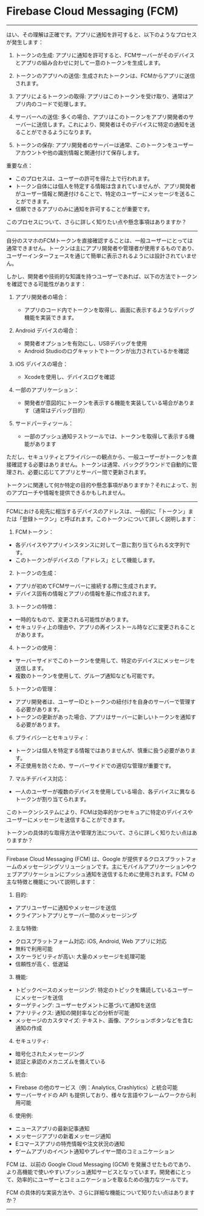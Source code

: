 
# Firebase Cloud Messaging (FCM) 


---

はい、その理解は正確です。アプリに通知を許可すると、以下のようなプロセスが発生します：

1. トークンの生成:
アプリに通知を許可すると、FCMサーバーがそのデバイスとアプリの組み合わせに対して一意のトークンを生成します。

2. トークンのアプリへの送信:
生成されたトークンは、FCMからアプリに送信されます。

3. アプリによるトークンの取得:
アプリはこのトークンを受け取り、通常はアプリ内のコードで処理します。

4. サーバーへの送信:
多くの場合、アプリはこのトークンをアプリ開発者のサーバーに送信します。これにより、開発者はそのデバイスに特定の通知を送ることができるようになります。

5. トークンの保存:
アプリ開発者のサーバーは通常、このトークンをユーザーアカウントや他の識別情報と関連付けて保存します。

重要な点：
- このプロセスは、ユーザーの許可を得た上で行われます。
- トークン自体には個人を特定する情報は含まれていませんが、アプリ開発者がユーザー情報と関連付けることで、特定のユーザーにメッセージを送ることができます。
- 信頼できるアプリのみに通知を許可することが重要です。

このプロセスについて、さらに詳しく知りたい点や懸念事項はありますか？

---

自分のスマホのFCMトークンを直接確認することは、一般ユーザーにとっては通常できません。トークンは主にアプリ開発者や管理者が使用するものであり、ユーザーインターフェースを通じて簡単に表示されるようには設計されていません。

しかし、開発者や技術的な知識を持つユーザーであれば、以下の方法でトークンを確認できる可能性があります：

1. アプリ開発者の場合：
   - アプリのコード内でトークンを取得し、画面に表示するようなデバッグ機能を実装できます。

2. Android デバイスの場合：
   - 開発者オプションを有効にし、USBデバッグを使用
   - Android Studioのログキャットでトークンが出力されているかを確認

3. iOS デバイスの場合：
   - Xcodeを使用し、デバイスログを確認

4. 一部のアプリケーション：
   - 開発者が意図的にトークンを表示する機能を実装している場合があります（通常はデバッグ目的）

5. サードパーティツール：
   - 一部のプッシュ通知テストツールでは、トークンを取得して表示する機能があります

ただし、セキュリティとプライバシーの観点から、一般ユーザーがトークンを直接確認する必要はありません。トークンは通常、バックグラウンドで自動的に管理され、必要に応じてアプリとサーバー間で更新されます。

トークンに関連して何か特定の目的や懸念事項がありますか？それによって、別のアプローチや情報を提供できるかもしれません。

---

FCMにおける宛先に相当するデバイスのアドレスは、一般的に「トークン」または「登録トークン」と呼ばれます。このトークンについて詳しく説明します：

1. FCMトークン：
- 各デバイスやアプリインスタンスに対して一意に割り当てられる文字列です。
- このトークンがデバイスの「アドレス」として機能します。

2. トークンの生成：
- アプリが初めてFCMサーバーに接続する際に生成されます。
- デバイス固有の情報とアプリの情報を基に作成されます。

3. トークンの特徴：
- 一時的なもので、変更される可能性があります。
- セキュリティ上の理由や、アプリの再インストール時などに変更されることがあります。

4. トークンの使用：
- サーバーサイドでこのトークンを使用して、特定のデバイスにメッセージを送信します。
- 複数のトークンを使用して、グループ通知なども可能です。

5. トークンの管理：
- アプリ開発者は、ユーザーIDとトークンの紐付けを自身のサーバーで管理する必要があります。
- トークンの更新があった場合、アプリはサーバーに新しいトークンを通知する必要があります。

6. プライバシーとセキュリティ：
- トークンは個人を特定する情報ではありませんが、慎重に扱う必要があります。
- 不正使用を防ぐため、サーバーサイドでの適切な管理が重要です。

7. マルチデバイス対応：
- 一人のユーザーが複数のデバイスを使用している場合、各デバイスに異なるトークンが割り当てられます。

このトークンシステムにより、FCMは効率的かつセキュアに特定のデバイスやユーザーにメッセージを送信することができます。

トークンの具体的な取得方法や管理方法について、さらに詳しく知りたい点はありますか？

---

Firebase Cloud Messaging (FCM) は、Google が提供するクロスプラットフォームのメッセージングソリューションです。主にモバイルアプリケーションやウェブアプリケーションにプッシュ通知を送信するために使用されます。FCM の主な特徴と機能について説明します：

1. 目的:
- アプリユーザーに通知やメッセージを送信
- クライアントアプリとサーバー間のメッセージング

2. 主な特徴:
- クロスプラットフォーム対応: iOS, Android, Web アプリに対応
- 無料で利用可能
- スケーラビリティが高い: 大量のメッセージを処理可能
- 信頼性が高く、低遅延

3. 機能:
- トピックベースのメッセージング: 特定のトピックを購読しているユーザーにメッセージを送信
- ターゲティング: ユーザーセグメントに基づいて通知を送信
- アナリティクス: 通知の開封率などの分析が可能
- メッセージのカスタマイズ: テキスト、画像、アクションボタンなどを含む通知の作成

4. セキュリティ:
- 暗号化されたメッセージング
- 認証と承認のメカニズムを備えている

5. 統合:
- Firebase の他のサービス（例：Analytics, Crashlytics）と統合可能
- サーバーサイドの API も提供しており、様々な言語やフレームワークから利用可能

6. 使用例:
- ニュースアプリの最新記事通知
- メッセージアプリの新着メッセージ通知
- Eコマースアプリの特売情報や注文状況の通知
- ゲームアプリのイベント通知やプレイヤー間のコミュニケーション

FCM は、以前の Google Cloud Messaging (GCM) を発展させたものであり、より高機能で使いやすいプッシュ通知サービスとなっています。開発者にとって、効率的にユーザーとコミュニケーションを取るための強力なツールです。

FCM の具体的な実装方法や、さらに詳細な機能について知りたい点はありますか？

---

